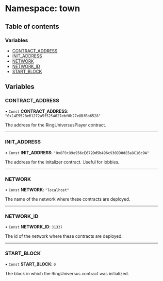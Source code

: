 # Namespace: town

## Table of contents

### Variables

- [CONTRACT_ADDRESS](town.md#contract_address)
- [INIT_ADDRESS](town.md#init_address)
- [NETWORK](town.md#network)
- [NETWORK_ID](town.md#network_id)
- [START_BLOCK](town.md#start_block)

## Variables

### CONTRACT_ADDRESS

• `Const` **CONTRACT_ADDRESS**: `"0x14E5528eB1272a5f5254627ebf0b27e8BfBb6528"`

The address for the RingUniversusPlayer contract.

---

### INIT_ADDRESS

• `Const` **INIT_ADDRESS**: `"0x8F0c89e956cE672Dd5b496c930DD0d85a8C16c9A"`

The address for the initalizer contract. Useful for lobbies.

---

### NETWORK

• `Const` **NETWORK**: `"localhost"`

The name of the network where these contracts are deployed.

---

### NETWORK_ID

• `Const` **NETWORK_ID**: `31337`

The id of the network where these contracts are deployed.

---

### START_BLOCK

• `Const` **START_BLOCK**: `0`

The block in which the RingUniversus contract was initialized.
